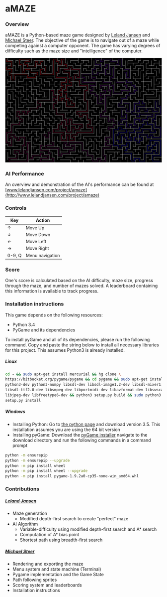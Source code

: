 # aMAZE


### Overview
aMAZE is a Python-based maze game designed by
[Leland Jansen](https://github.com/lelandjansen) and
[Michael Steer](https://github.com/michaelsteer). The objective of the game is
to navigate out of a maze while competing against a computer opponent. The game
has varying degrees of difficulty such as the maze size and "intelligence" of
the computer.

![Randomly generated maze and "smart" AI path](/demo/6040ai.png)


### AI Performance
An overview and demonstration of the AI's performance can be found at
[www.lelandjansen.com/project/amaze](http://www.lelandjansen.com/project/amaze)


### Controls
Key | Action
--- | ---
↑ | Move Up
↓ | Move Down
← | Move Left
→ | Move Right
0-9, Q | Menu navigation


### Score
One's score is calculated based on the AI difficulty, maze size, progress
through the maze, and number of mazes solved. A leaderboard containing this
information is available to track progress.


### Installation instructions
This game depends on the following resources:
- Python 3.4
- PyGame and its dependencies

To install pyGame and all of its dependencies, please run the following command.
Copy and paste the string below to install all necessary libraries
for this project. This assumes Python3 is already installed.


##### Linux
```bash
cd ~ && sudo apt-get install mercurial && hg clone \
https://bitbucket.org/pygame/pygame && cd pygame && sudo apt-get install \
python3-dev python3-numpy libsdl-dev libsdl-image1.2-dev libsdl-mixer1.2-dev \
libsdl-ttf2.0-dev libsmpeg-dev libportmidi-dev libavformat-dev libswscale-dev \
libjpeg-dev libfreetype6-dev && python3 setup.py build && sudo python3 \
setup.py install
```

##### Windows
- Installing Python: Go to [the python page](https://python.org/downloads) and
download version 3.5. This installation assumes you are using the 64 bit version
- Installing pyGame: Download the
[pyGame installer](http://www.lfd.uci.edu/~gohlke/pythonlibs/th4jbnf9/pygame-1.9.2a0-cp35-none-win_amd64.whl)
navigate to the download directory and run the following commands in a command prompt
```bash
python -m ensurepip
python -m ensurepip --upgrade
python -m pip install wheel
python -m pip install wheel --upgrade
python -m pip install pygame-1.9.2a0-cp35-none-win_amd64.whl
```

### Contributions
##### [Leland Jansen](https://github.com/lelandjansen)
- Maze generation
   - Modified depth-first search to create "perfect" maze
- AI Algorithm
   - Variable-difficulty using modified depth-first search and A\* search
   - Computation of A\* bias point
   - Shortest path using breadth-first search

##### [Michael Steer](https://github.com/michaelsteer)
- Rendering and exporting the maze
- Menu system and state machine (Terminal)
- Pygame implementation and the Game State
- Path following sprites
- Scoring system and leaderboards
- Installation instructions

